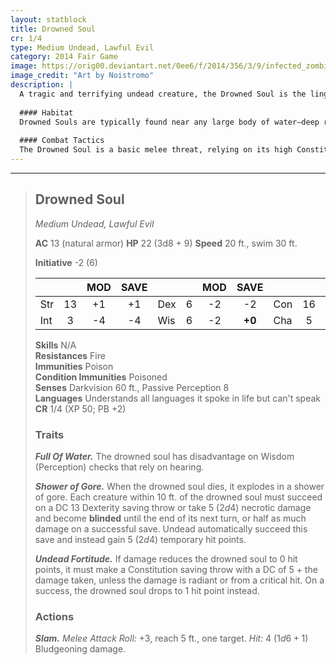 ```yaml
---
layout: statblock
title: Drowned Soul
cr: 1/4
type: Medium Undead, Lawful Evil
category: 2014 Fair Game
image: https://orig00.deviantart.net/0ee6/f/2014/356/3/9/infected_zombie_sth_by_noistromo-d8ar6z8.jpg
image_credit: "Art by Noistromo"
description: |
  A tragic and terrifying undead creature, the Drowned Soul is the lingering, spiteful remnant of someone who met a violent or agonizing end in the water. Bloated, saturated with brine, and driven by a final, desperate act of violence, it seeks to drag others down to share its fate.
  
  #### Habitat
  Drowned Souls are typically found near any large body of water—deep rivers, dark lakes, or coastal areas—where a drowning tragedy occurred. They often lie submerged beneath the murky surface, waiting for any living creature to draw near.
  
  #### Combat Tactics
  The Drowned Soul is a basic melee threat, relying on its high Constitution and **Undead Fortitude** to keep fighting after seemingly being defeated. Its most dangerous feature is its death: it tries to close on as many foes as possible to maximize the effect of its **Shower of Gore**, which can blind and damage enemies, providing an opening for other nearby threats.
---
```


___
> ## Drowned Soul
> *Medium Undead, Lawful Evil*
> 
> **AC** 13 (natural armor) **HP** 22 (3d8 + 9) **Speed** 20 ft., swim 30 ft.
> 
> **Initiative** -2 (6)
>
> | | | MOD | SAVE | | | MOD | SAVE | | | MOD | SAVE |
> |:--|:-:|:----:|:----:|:--|:-:|:----:|:----:|:--|:-:|:----:|:----:|
> |Str| 13| +1 | +1 |Dex| 6| -2 | -2 |Con| 16| +3 | +3 |
> |Int| 3| -4 | -4 |Wis| 6| -2 | **+0** |Cha| 5| -3 | -3 |
>
> **Skills** N/A  
> **Resistances** Fire  
> **Immunities** Poison  
> **Condition Immunities** Poisoned  
> **Senses** Darkvision 60 ft., Passive Perception 8  
> **Languages** Understands all languages it spoke in life but can't speak  
> **CR** 1/4 (XP 50; PB +2)
>
> ### Traits
>
> ***Full Of Water.*** The drowned soul has disadvantage on Wisdom (Perception) checks that rely on hearing.
>
> ***Shower of Gore.*** When the drowned soul dies, it explodes in a shower of gore. Each creature within 10 ft. of the drowned soul must succeed on a DC 13 Dexterity saving throw or take 5 ($2d4$) necrotic damage and become **blinded** until the end of its next turn, or half as much damage on a successful save. Undead automatically succeed this save and instead gain 5 ($2d4$) temporary hit points.
>
> ***Undead Fortitude.*** If damage reduces the drowned soul to 0 hit points, it must make a Constitution saving throw with a DC of 5 + the damage taken, unless the damage is radiant or from a critical hit. On a success, the drowned soul drops to 1 hit point instead.
>
> ### Actions
>
> ***Slam.*** *Melee Attack Roll:* +3, reach 5 ft., one target. *Hit:* 4 ($1d6 + 1$) Bludgeoning damage.